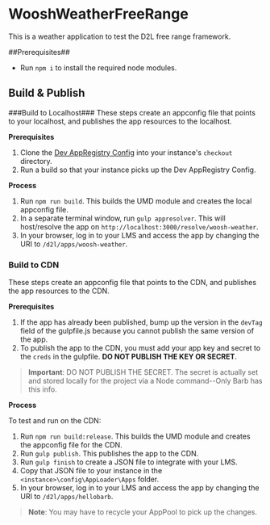 # WooshWeatherFreeRange #
This is a weather application to test the D2L free range framework.

##Prerequisites##

- Run `npm i` to install the required node modules.  


## Build & Publish ##

###Build to Localhost###
These steps create an appconfig file that points to your localhost, and publishes the app resources to the localhost.

**Prerequisites**

1. Clone the [Dev AppRegistry Config](https://git.dev.d2l/users/cpacey/repos/lp-devappregistry-config/browse) into your instance's `checkout` directory.
2. Run a build so that your instance picks up the Dev AppRegistry Config. 

**Process**

1. Run `npm run build`. This builds the UMD module and creates the local appconfig file. 
2. In a separate terminal window, run `gulp appresolver`.  This will host/resolve the app on `http://localhost:3000/resolve/woosh-weather`.
3. In your browser, log in to your LMS and access the app by changing the URI to `/d2l/apps/woosh-weather`.


### Build to CDN ###
These steps create an appconfig file that points to the CDN, and publishes the app resources to the CDN.

**Prerequisites**

1. If the app has already been published, bump up the version in the ``devTag`` field of the gulpfile.js because you cannot publish the same version of the app.
2. To publish the app to the CDN, you must add your app key and secret to the ``creds`` in the gulpfile.  **DO NOT PUBLISH THE KEY OR SECRET**.

> **Important**: DO NOT PUBLISH THE SECRET.  The secret is actually set and stored locally for the project via a Node command--Only Barb has this info.



**Process**

To test and run on the CDN:

1. Run `npm run build:release`. This builds the UMD module and creates the appconfig file for the CDN. 
2. Run `gulp publish`.  This publishes the app to the CDN.
3. Run `gulp finish` to create a JSON file to integrate with your LMS.
4. Copy that JSON file to your instance in the `<instance>\config\AppLoader\Apps` folder.
5. In your browser, log in to your LMS and access the app by changing the URI to `/d2l/apps/hellobarb`.

> **Note**: You may have to recycle your AppPool to pick up the changes.

